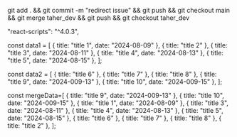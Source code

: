 <!-- Checkout and back -->

git add . && git commit -m "redirect issue" && git push && git checkout main && git merge taher_dev && git push && git checkout taher_dev

"react-scripts": "^4.0.3",

const data1 = [
{ title: "title 1", date: "2024-08-09" },
{ title: "title 2" },
{ title: "title 3", date: "2024-08-11" },
{ title: "title 4", date: "2024-08-13" },
{ title: "title 5", date: "2024-08-15" },
];

const data2 = [
{ title: "title 6" },
{ title: "title 7" },
{ title: "title 8" },
{ title: "title 9", date: "2024-009-13" },
{ title: "title 10", date: "2024-009-15" },
];

const mergeData=[
{ title: "title 9", date: "2024-009-13" },
{ title: "title 10", date: "2024-009-15" },
{ title: "title 1", date: "2024-08-09" },
{ title: "title 3", date: "2024-08-11" },
{ title: "title 4", date: "2024-08-13" },
{ title: "title 5", date: "2024-08-15" },
{ title: "title 6" },
{ title: "title 7" },
{ title: "title 8" },
{ title: "title 2" },
];

